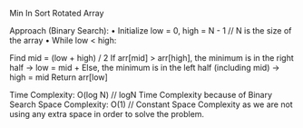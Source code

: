  Min In Sort Rotated Array

Approach (Binary Search):
• Initialize low = 0, high = N - 1   // N is the size of the array
• While low < high:

 Find mid = (low + high) / 2
 If arr[mid] > arr[high], the minimum is in the right half → low = mid +
 Else, the minimum is in the left half (including mid) → high = mid
 Return arr[low]
 
 Time Complexity: O(log N)    // logN Time Complexity because of Binary Search 
 Space Complexity: O(1)       // Constant Space Complexity as we are not using any extra space in order to solve the problem.
